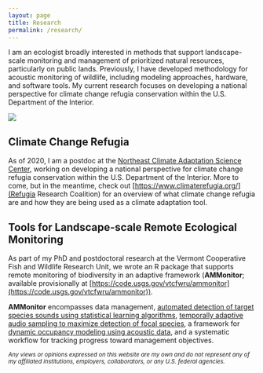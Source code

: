 ```yaml
---
layout: page
title: Research
permalink: /research/
---
```


I am an ecologist broadly interested in methods that support landscape-scale monitoring and management of prioritized natural resources, particularly on public lands. Previously, I have developed methodology for acoustic monitoring of wildlife, including modeling approaches, hardware, and software tools. My current research focuses on developing a national perspective for climate change refugia conservation within the U.S. Department of the Interior.

![](http://cbalantic.github.io/images/research1.JPG)

## Climate Change Refugia 
As of 2020, I am a postdoc at the [Northeast Climate Adaptation Science Center](https://necsc.umass.edu/), working on developing a national perspective for climate change refugia conservation within the U.S. Department of the Interior. More to come, but in the meantime, check out [https://www.climaterefugia.org/](Refugia Research Coalition) for an overview of what climate change refugia are and how they are being used as a climate adaptation tool.

## Tools for Landscape-scale Remote Ecological Monitoring
As part of my PhD and postdoctoral research at the Vermont Cooperative Fish and Wildlife Research Unit, we wrote an R package that supports remote monitoring of biodiversity in an adaptive framework (**AMMonitor**; available provisionally at [https://code.usgs.gov/vtcfwru/ammonitor](https://code.usgs.gov/vtcfwru/ammonitor)). 

**AMMonitor** encompasses data management, [automated detection of target species sounds using statistical learning algorithms](https://www.tandfonline.com/doi/full/10.1080/09524622.2019.1605309), [temporally adaptive audio sampling to maximize detection of focal species](https://onlinelibrary.wiley.com/doi/full/10.1002/ece3.5579), a framework for [dynamic occupancy modeling using acoustic data](https://esajournals.onlinelibrary.wiley.com/doi/abs/10.1002/eap.1854), and a systematic workflow for tracking progress toward management objectives.


<sub> *Any views or opinions expressed on this website are my own and do not represent any of my affiliated institutions, employers, collaborators, or any U.S. federal agencies.* </sub>
